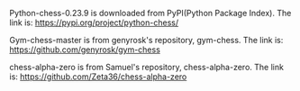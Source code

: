 Python-chess-0.23.9 is downloaded from PyPI(Python Package Index). The link is:
https://pypi.org/project/python-chess/

Gym-chess-master is from genyrosk's repository, gym-chess. The link is:
https://github.com/genyrosk/gym-chess

chess-alpha-zero is from Samuel's repository, chess-alpha-zero. The link is:
https://github.com/Zeta36/chess-alpha-zero
